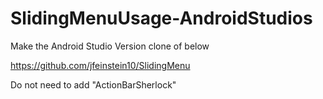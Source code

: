 SlidingMenuUsage-AndroidStudios
===============================

Make the Android Studio Version clone of below 

https://github.com/jfeinstein10/SlidingMenu

Do not need to add "ActionBarSherlock"
